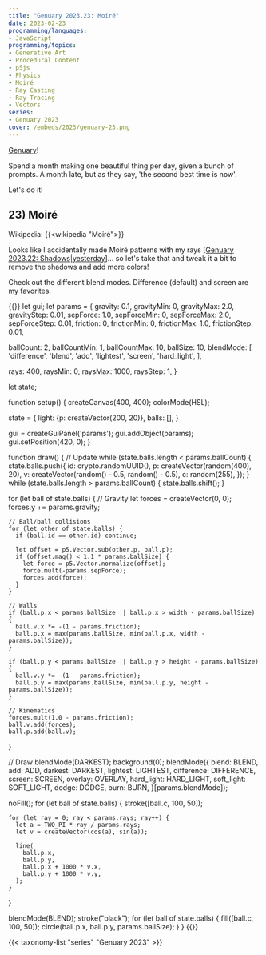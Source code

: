 ```yaml
---
title: "Genuary 2023.23: Moiré"
date: 2023-02-23
programming/languages:
- JavaScript
programming/topics:
- Generative Art
- Procedural Content
- p5js
- Physics
- Moiré
- Ray Casting
- Ray Tracing
- Vectors
series:
- Genuary 2023
cover: /embeds/2023/genuary-23.png
---
```

[Genuary](https://genuary.art/)! 

Spend a month making one beautiful thing per day, given a bunch of prompts. A month late, but as they say, 'the second best time is now'.  

Let's do it!

## 23) Moiré

Wikipedia: {{<wikipedia "Moiré">}}

<!--more-->

Looks like I accidentally made Moiré patterns with my rays [[Genuary 2023.22: Shadows|yesterday]]()... so let's take that and tweak it a bit to remove the shadows and add more colors!

Check out the different blend modes. Difference (default) and screen are my favorites. 

{{<p5js width="600" height="420">}}
let gui;
let params = {
  gravity: 0.1, gravityMin: 0, gravityMax: 2.0, gravityStep: 0.01,
  sepForce: 1.0, sepForceMin: 0, sepForceMax: 2.0, sepForceStep: 0.01,
  friction: 0, frictionMin: 0, frictionMax: 1.0, frictionStep: 0.01,
  
  ballCount: 2, ballCountMin: 1, ballCountMax: 10,
  ballSize: 10,
  blendMode: [
    'difference',
    'blend',
    'add',
    'lightest',
    'screen',
    'hard_light',
  ],
  
  rays: 400, raysMin: 0, raysMax: 1000, raysStep: 1,
}

let state;

function setup() {
  createCanvas(400, 400);
  colorMode(HSL);
  
  state = {
    light: {p: createVector(200, 20)},
    balls: [],
  }
  
  gui = createGuiPanel('params');
  gui.addObject(params);
  gui.setPosition(420, 0);
}

function draw() {
  // Update
  while (state.balls.length < params.ballCount) {
    state.balls.push({
      id: crypto.randomUUID(),
      p: createVector(random(400), 20),
      v: createVector(random() - 0.5, random() - 0.5),
      c: random(255),
    });
  }
  while (state.balls.length > params.ballCount) {
    state.balls.shift();
  }
  
  for (let ball of state.balls) {
    // Gravity
    let forces = createVector(0, 0);
    forces.y += params.gravity;
    
    // Ball/ball collisions
    for (let other of state.balls) {
      if (ball.id == other.id) continue;

      let offset = p5.Vector.sub(other.p, ball.p);
      if (offset.mag() < 1.1 * params.ballSize) {
        let force = p5.Vector.normalize(offset);
        force.mult(-params.sepForce);
        forces.add(force);
      }
    }
    
    // Walls
    if (ball.p.x < params.ballSize || ball.p.x > width - params.ballSize) {
      ball.v.x *= -(1 - params.friction);
      ball.p.x = max(params.ballSize, min(ball.p.x, width - params.ballSize));
    }

    if (ball.p.y < params.ballSize || ball.p.y > height - params.ballSize) {
      ball.v.y *= -(1 - params.friction);
      ball.p.y = max(params.ballSize, min(ball.p.y, height - params.ballSize));
    }
    
    // Kinematics
    forces.mult(1.0 - params.friction);
    ball.v.add(forces);
    ball.p.add(ball.v);
  }  
  
  // Draw
  blendMode(DARKEST);
  background(0);
  blendMode({
    blend: BLEND,
    add: ADD,
    darkest: DARKEST,
    lightest: LIGHTEST,
    difference: DIFFERENCE,
    screen: SCREEN,
    overlay: OVERLAY,
    hard_light: HARD_LIGHT,
    soft_light: SOFT_LIGHT,
    dodge: DODGE,
    burn: BURN,
  }[params.blendMode]);
  
  noFill();
  for (let ball of state.balls) {
    stroke([ball.c, 100, 50]);
  
    for (let ray = 0; ray < params.rays; ray++) {
      let a = TWO_PI * ray / params.rays;
      let v = createVector(cos(a), sin(a));

      line(
        ball.p.x,
        ball.p.y,
        ball.p.x + 1000 * v.x,
        ball.p.y + 1000 * v.y,
      );
    }
  }
  
  blendMode(BLEND);
  stroke("black");
  for (let ball of state.balls) {
    fill([ball.c, 100, 50]);
    circle(ball.p.x, ball.p.y, params.ballSize);
  }
}
{{</p5js>}}

{{< taxonomy-list "series" "Genuary 2023" >}}
